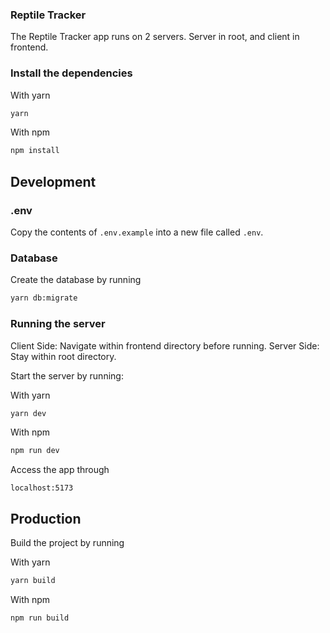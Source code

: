### Reptile Tracker 
The Reptile Tracker app runs on 2 servers. Server in root, and client in frontend.


### Install the dependencies

With yarn
```bash
yarn
```

With npm
```bash
npm install
```

## Development
### .env
Copy the contents of `.env.example` into a new file called `.env`.

### Database
Create the database by running
```bash
yarn db:migrate
```

### Running the server
Client Side: Navigate within frontend directory before running.
Server Side: Stay within root directory. 

Start the server by running:

With yarn
```bash
yarn dev
```

With npm
```bash
npm run dev
```

Access the app through 
```
localhost:5173
```

## Production
Build the project by running

With yarn
```bash
yarn build
```

With npm
```bash
npm run build
```
